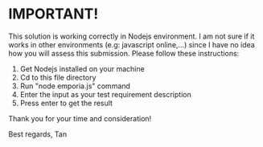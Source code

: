 # IMPORTANT!

This solution is working correctly in Nodejs environment. I am not sure if it works in other environments (e.g: javascript online,...) since I have no idea how you will assess this submission. Please follow these instructions:

1. Get Nodejs installed on your machine
2. Cd to this file directory
3. Run "node emporia.js" command
4. Enter the input as your test requirement description
5. Press enter to get the result

Thank you for your time and consideration!

Best regards,
Tan
